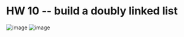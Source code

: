 # HW 10 -- build a doubly linked list
![image](https://media.geeksforgeeks.org/wp-content/cdn-uploads/gq/2014/03/DLL1.png)
![image]()
